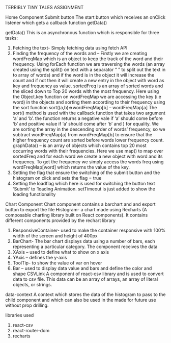 TERRIBLY TINY TALES ASSIGNMENT

Home Component 
Submit button 
The start button which receives an onClick listener which gets a callback function getData()

getData()
This is an asynchronous function which is responsible for three tasks:
1.	Fetching the text- Simply fetching data using fetch API 
2.	Finding the frequency of the words and – Firstly we are creating wordFreqMap which is an object to keep the track of the word and their frequency. Using forEach function we are traversing the words (an array created using the split() on text with a separator  “ ”  to split out the text in to array of words) and if the word is in the object it will increase the count and if not then it will create a new entry in the object with word as key and frequency as value.
sortedFreq is an array of sorted words and the sliced down to Top 20 words with the most frequency. Here using the Object.key function on wordFreqMap we are accessing the key (i.e word) in the objects and sorting them according to their frequency using the sort function
sort((a,b)=>wordFreqMap[b] – wordFreqMap[a]
The sort() method is used with the callback function that takes two argument ‘a’ and ‘b’. the function returns a negative vale if ‘a’ should come before ‘b’ and positive value if ‘a’ should come after ‘b’ and ) for equality. We are sorting the array in the descending order of words’ frequency, so we subtract wordFreqMap[a] from wordFreqMap[b] to ensure that the higher frequency count are sorted before words lower frequency count. 
graphData() – is an array of objects which contains top 20 most occurring words with their frequencies. Here we use map() to map over sortedFreq and for each word we create a new object with word and its frequency. To get the frequency we simply access the words freq using wordFreqMap[word] which returns the value of the key. 
3.	Setting the flag that ensure the switching of the submit button and the histogram on click and sets the flag = true 
4.	Setting the loadflag which here is used for switching the button text ‘Submit’ to ‘loading Animation. setTimeout is just added to show the loading functionality


Chart Component
Chart component contains a barchart and and export button to export the file 
Histogram- a chart made using Recharts (A composable charting library built on React components). It contains different components provided by the rechart library
1.	ResponsiveContainer- used to make the container responsive with 100% width of the screen and height of 400px
2.	BarChart- The bar chart displays data using a number of bars, each representing a particular category. The component receives the data 
3.	XAxis – used to define what to show on x axis
4.	YAxis – defines the y-axis  
5.	ToolTip- to show the value of var on hover
6.	Bar – used to display data value and bars and define the color and shape
CSVLink
A component of react-csv library and is used to convert data to csv file. This data can be an array of arrays, an array of literal objects, or strings.

data-context 
A context which stores the data of the histogram to pass to the child component and which can also be used in the made for future use without prop drilling. 

libraries used 
1.	react-csv 
2.	react-router-dom
3.	recharts





